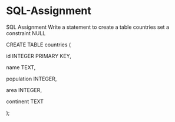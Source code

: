 # SQL-Assignment
SQL Assignment
Write a statement to create a table countries set a constraint NULL


CREATE TABLE countries (

  id INTEGER PRIMARY KEY,

  name TEXT,

  population INTEGER,

  area INTEGER,

  continent TEXT

);
